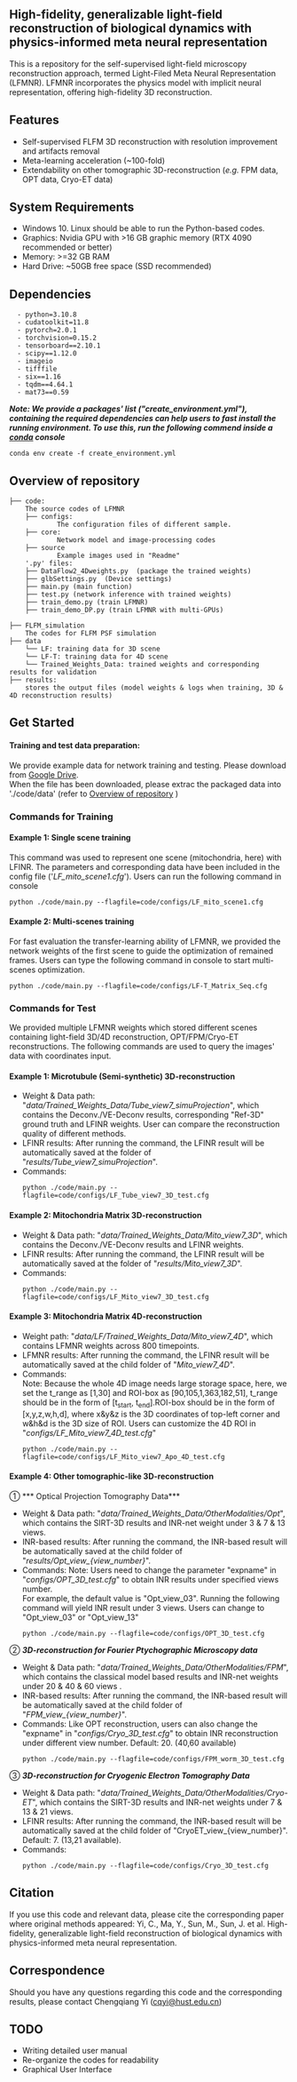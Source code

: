 

## High-fidelity, generalizable light-field reconstruction of biological dynamics with physics-informed meta neural representation


This is a repository for the self-supervised light-field microscopy reconstruction approach, termed Light-Filed Meta Neural Representation (LFMNR).
LFMNR incorporates the physics model with implicit neural representation, offering high-fidelity 3D reconstruction.

## Features 
* Self-supervised FLFM 3D reconstruction with resolution improvement and artifacts removal
* Meta-learning acceleration (~100-fold)
* Extendability on other tomographic 3D-reconstruction (*e.g.* FPM data, OPT data, Cryo-ET data)

## System Requirements
- Windows 10. Linux should be able to run the Python-based codes.
- Graphics: Nvidia GPU with >16 GB graphic memory (RTX 4090 recommended or better)
- Memory: >=32 GB RAM 
- Hard Drive: ~50GB free space (SSD recommended)

## Dependencies
```
  - python=3.10.8
  - cudatoolkit=11.8
  - pytorch=2.0.1
  - torchvision=0.15.2
  - tensorboard==2.10.1
  - scipy==1.12.0
  - imageio
  - tifffile
  - six==1.16
  - tqdm==4.64.1
  - mat73==0.59
```

***Note: We provide a packages' list ("create_environment.yml"), containing the required dependencies can help users to fast install the running environment.
To use this, run the following commend inside a [conda](https://docs.conda.io/en/latest/) console***
  ```
  conda env create -f create_environment.yml
  ```

## Overview of repository
```
├── code:
    The source codes of LFMNR 
    ├── configs:
            The configuration files of different sample.
    ├── core: 
            Network model and image-processing codes
    ├── source 
            Example images used in "Readme"
    '.py' files:
    ├── DataFlow2_4Dweights.py  (package the trained weights)
    ├── glbSettings.py  (Device settings)
    ├── main.py (main function)
    ├── test.py (network inference with trained weights)
    ├── train_demo.py (train LFMNR)
    ├── train_demo_DP.py (train LFMNR with multi-GPUs)
    
├── FLFM_simulation
    The codes for FLFM PSF simulation
├── data
    └── LF: training data for 3D scene
    └── LF-T: training data for 4D scene
    └── Trained_Weights_Data: trained weights and corresponding results for validation
├── results: 
    stores the output files (model weights & logs when training, 3D & 4D reconstruction results)
```

## Get Started 
#### Training and test data preparation: ####
We provide example data for network training and testing. Please download from [Google Drive](https://drive.google.com/drive/folders/1mcP4AzC2waJfwcpjPuQ1vObnjq_mm9aq?usp=sharing). <br> 
When the file has been downloaded, please extrac the packaged data into './code/data' (refer to [Overview of repository](#Overview_of_repository) )

### Commands for Training

#### Example 1: Single scene training
This command was used to represent one scene (mitochondria, here) with LFINR. The parameters and corresponding data have been included in the config file ('*LF_mito_scene1.cfg*').
 Users can run the following command in console
  ```
  python ./code/main.py --flagfile=code/configs/LF_mito_scene1.cfg
  ```
  #### Example 2: Multi-scenes training
  For fast evaluation the transfer-learning ability of LFMNR, we provided the network weights of the first scene to guide the optimization of remained frames. Users can type the following command in console to start multi-scenes optimization. 
  ```
  python ./code/main.py --flagfile=code/configs/LF-T_Matrix_Seq.cfg
  ```

### Commands for Test
We provided multiple LFMNR weights which stored different scenes containing light-field 3D/4D reconstruction, OPT/FPM/Cryo-ET reconstructions. The following commands are used to
query the images' data with coordinates input.

#### Example 1: Microtubule (Semi-synthetic) 3D-reconstruction 
* Weight & Data path: "*data/Trained_Weights_Data/Tube_view7_simuProjection*", which contains the Deconv./VE-Deconv results,
  corresponding "Ref-3D" ground truth and LFINR weights. User can compare the reconstruction quality of different methods.
* LFINR results: After running the command, the LFINR result will be automatically saved at the folder of "*results/Tube_view7_simuProjection*". 
* Commands:
  ```
  python ./code/main.py --flagfile=code/configs/LF_Tube_view7_3D_test.cfg
  ```
#### Example 2: Mitochondria Matrix 3D-reconstruction 
* Weight & Data path: "*data/Trained_Weights_Data/Mito_view7_3D*", which contains the Deconv./VE-Deconv results and LFINR weights. 
* LFINR results: After running the command, the LFINR result will be automatically saved at the folder of "*results/Mito_view7_3D*". 
* Commands:
  ```
  python ./code/main.py --flagfile=code/configs/LF_Mito_view7_3D_test.cfg
  ```

#### Example 3: Mitochondria Matrix 4D-reconstruction 
* Weight path: "*data/LF/Trained_Weights_Data/Mito_view7_4D*", which contains LFMNR weights across 800 timepoints.
* LFMNR results: After running the command, the LFINR result will be automatically saved at the child folder of "*Mito_view7_4D*". 
* Commands:\
  Note: Because the whole 4D image needs large storage space, here, we set the t_range as [1,30] and ROI-box as [90,105,1,363,182,51],
  t_range should be in the form of \[t<sub>start</sub>, t<sub>end</sub>].ROI-box should be in the form of [x,y,z,w,h,d], where x&y&z is
  the 3D coordinates of top-left corner and w&h&d is the 3D size of ROI. Users can customize the 4D ROI in "*configs/LF_Mito_view7_4D_test.cfg*"
  ```
  python ./code/main.py --flagfile=code/configs/LF_Mito_view7_Apo_4D_test.cfg
  ```

#### Example 4: Other tomographic-like 3D-reconstruction
① *** Optical Projection Tomography Data*** 
* Weight & Data path: "*data/Trained_Weights_Data/OtherModalities/Opt*", which contains the SIRT-3D results and INR-net weight under 3 & 7 & 13 views.
* INR-based results: After running the command, the INR-based result will be automatically saved at the child folder of "*results/Opt_view_{view_number}*". 
* Commands:
  Note: Users need to change the parameter "expname" in "*configs/OPT_3D_test.cfg*" to obtain INR results under specified views number.\
  For example, the default value is "Opt_view_03". Running the following command will yield INR result under 3 views. Users can change to "Opt_view_03" or "Opt_view_13"
  ```
  python ./code/main.py --flagfile=code/configs/OPT_3D_test.cfg
  ```
  
② ***3D-reconstruction for Fourier Ptychographic Microscopy data*** 
* Weight & Data path: "*data/Trained_Weights_Data/OtherModalities/FPM*", which contains the classical model based results 
  and INR-net weights under 20 & 40 & 60 views .
* INR-based results: After running the command, the INR-based result will be automatically saved at the child folder of "*FPM_view_{view_number}*". 
* Commands:
 Like OPT reconstruction, users can also change the "expname" in "*configs/Cryo_3D_test.cfg*" to obtain INR reconstruction under different view number. Default: 20. (40,60 available)
  ```
  python ./code/main.py --flagfile=code/configs/FPM_worm_3D_test.cfg
  ```

③ ***3D-reconstruction for Cryogenic Electron Tomography Data*** 
* Weight & Data path: "*data/Trained_Weights_Data/OtherModalities/Cryo-ET*", which contains the SIRT-3D results and INR-net weights under 7 & 13 & 21 views.
* LFINR results: After running the command, the INR-based result will be automatically saved at the child folder of "CryoET_view_{view_number}". Default: 7. (13,21 available). 
* Commands:
  ```
  python ./code/main.py --flagfile=code/configs/Cryo_3D_test.cfg
  ```

## Citation
If you use this code and relevant data, please cite the corresponding paper where original methods appeared:
Yi, C., Ma, Y., Sun, M., Sun, J.  et al. High-fidelity, generalizable light-field reconstruction of biological dynamics with physics-informed meta neural representation. 

## Correspondence
Should you have any questions regarding this code and the corresponding results, please contact Chengqiang Yi (cqyi@hust.edu.cn)

## TODO
* Writing detailed user manual
* Re-organize the codes for readability
* Graphical User Interface

